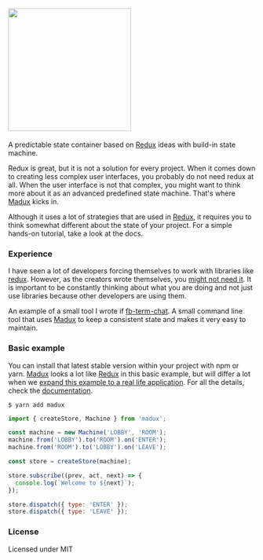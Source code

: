 
# <img src="https://raw.githubusercontent.com/Jense5/states/master/logo/madux.png?token=AFuPa__IRVUtR1O2SsaOzd9GlhxL6V9sks5YWVn5wA%3D%3D" width="250" />

A predictable state container based on [Redux]() ideas with build-in state machine.

Redux is great, but it is not a solution for every project. When it comes down to creating less complex user interfaces, you probably do not need redux at all. When the user interface is not that complex, you might want to think more about it as an advanced predefined state machine. That's where [Madux]() kicks in.

Although it uses a lot of strategies that are used in [Redux](), it requires you to think somewhat different about the state of your project. For a simple hands-on tutorial, take a look at the docs.

### Experience

I have seen a lot of developers forcing themselves to work with libraries like [redux](). However, as the creators wrote themselves, you [might not need it](). It is important to be constantly thinking about what you are doing and not just use libraries because other developers are using them.

An example of a small tool I wrote if [fb-term-chat](). A small command line tool that uses [Madux]() to keep a consistent state and makes it very easy to maintain.

### Basic example

You can install that latest stable version within your project with npm or yarn. [Madux]() looks a lot like [Redux]() in this basic example, but will differ a lot when we [expand this example to a real life application](). For all the details, check the [documentation]().

```
$ yarn add madux
```

```js
import { createStore, Machine } from 'madux';

const machine = new Machine('LOBBY', 'ROOM');
machine.from('LOBBY').to('ROOM').on('ENTER');
machine.from('ROOM').to('LOBBY').on('LEAVE');

const store = createStore(machine);

store.subscribe((prev, act, next) => {
  console.log(`Welcome to ${next}`);
});

store.dispatch({ type: 'ENTER' });
store.dispatch({ type: 'LEAVE' });

```

### License

Licensed under MIT
